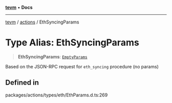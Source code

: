 [**tevm**](../../README.md) • **Docs**

***

[tevm](../../modules.md) / [actions](../README.md) / EthSyncingParams

# Type Alias: EthSyncingParams

> **EthSyncingParams**: [`EmptyParams`](../../index/type-aliases/EmptyParams.md)

Based on the JSON-RPC request for `eth_syncing` procedure (no params)

## Defined in

packages/actions/types/eth/EthParams.d.ts:269
